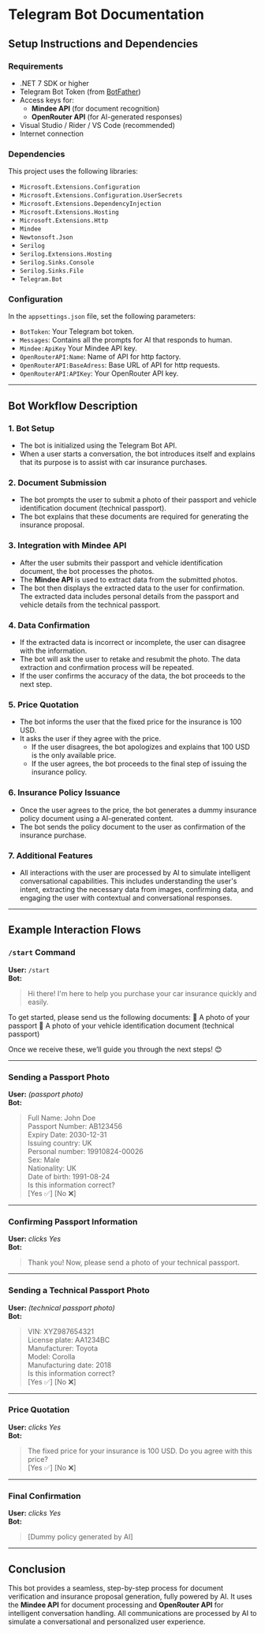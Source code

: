 # Telegram Bot Documentation

## Setup Instructions and Dependencies

### Requirements

- .NET 7 SDK or higher
- Telegram Bot Token (from [BotFather](https://t.me/BotFather))
- Access keys for:
  - **Mindee API** (for document recognition)
  - **OpenRouter API** (for AI-generated responses)
- Visual Studio / Rider / VS Code (recommended)
- Internet connection

### Dependencies

This project uses the following libraries:

- `Microsoft.Extensions.Configuration`
- `Microsoft.Extensions.Configuration.UserSecrets`
- `Microsoft.Extensions.DependencyInjection`
- `Microsoft.Extensions.Hosting`
- `Microsoft.Extensions.Http`
- `Mindee`
- `Newtonsoft.Json`
- `Serilog`
- `Serilog.Extensions.Hosting`
- `Serilog.Sinks.Console`
- `Serilog.Sinks.File`
- `Telegram.Bot`

### Configuration

In the `appsettings.json` file, set the following parameters:

- `BotToken`: Your Telegram bot token.
- `Messages`: Contains all the prompts for AI that responds to human.
- `Mindee:ApiKey` Your Mindee API key.
- `OpenRouterAPI:Name`: Name of API for http factory.
- `OpenRouterAPI:BaseAdress`: Base URL of API for http requests.
- `OpenRouterAPI:APIKey`: Your OpenRouter API key.

---

## Bot Workflow Description

### 1. **Bot Setup**
   - The bot is initialized using the Telegram Bot API.
   - When a user starts a conversation, the bot introduces itself and explains that its purpose is to assist with car insurance purchases.
  
### 2. **Document Submission**
   - The bot prompts the user to submit a photo of their passport and vehicle identification document (technical passport).
   - The bot explains that these documents are required for generating the insurance proposal.

### 3. **Integration with Mindee API**
   - After the user submits their passport and vehicle identification document, the bot processes the photos.
   - The **Mindee API** is used to extract data from the submitted photos.
   - The bot then displays the extracted data to the user for confirmation. The extracted data includes personal details from the passport and vehicle details from the technical passport.

### 4. **Data Confirmation**
   - If the extracted data is incorrect or incomplete, the user can disagree with the information.
   - The bot will ask the user to retake and resubmit the photo. The data extraction and confirmation process will be repeated.
   - If the user confirms the accuracy of the data, the bot proceeds to the next step.

### 5. **Price Quotation**
   - The bot informs the user that the fixed price for the insurance is 100 USD.
   - It asks the user if they agree with the price.
     - If the user disagrees, the bot apologizes and explains that 100 USD is the only available price.
     - If the user agrees, the bot proceeds to the final step of issuing the insurance policy.

### 6. **Insurance Policy Issuance**
   - Once the user agrees to the price, the bot generates a dummy insurance policy document using a AI-generated content.
   - The bot sends the policy document to the user as confirmation of the insurance purchase.

### 7. **Additional Features**
   - All interactions with the user are processed by AI to simulate intelligent conversational capabilities. This includes understanding the user's intent, extracting the necessary data from images, confirming data, and engaging the user with contextual and conversational responses.
---

## Example Interaction Flows

### `/start` Command

**User:** `/start`  
**Bot:**  
> Hi there! I'm here to help you purchase your car insurance quickly and easily.

To get started, please send us the following documents:
📄 A photo of your passport
🚙 A photo of your vehicle identification document (technical passport)

Once we receive these, we’ll guide you through the next steps! 😊

---

### Sending a Passport Photo

**User:** *(passport photo)*  
**Bot:**  
> Full Name: John Doe  
> Passport Number: AB123456  
> Expiry Date: 2030-12-31  
> Issuing country: UK  
> Personal number: 19910824-00026  
> Sex: Male  
> Nationality: UK  
> Date of birth: 1991-08-24  
> Is this information correct?  
[Yes ✅] [No ❌]

---

### Confirming Passport Information

**User:** *clicks Yes*  
**Bot:**  
> Thank you! Now, please send a photo of your technical passport.

---

### Sending a Technical Passport Photo

**User:** *(technical passport photo)*  
**Bot:**  
> VIN: XYZ987654321  
> License plate: AA1234BC  
> Manufacturer: Toyota  
> Model: Corolla  
> Manufacturing date: 2018  
> Is this information correct?  
[Yes ✅] [No ❌]

---

### Price Quotation

**User:** *clicks Yes*  
**Bot:**  
> The fixed price for your insurance is 100 USD. Do you agree with this price?  
[Yes ✅] [No ❌]

---

### Final Confirmation

**User:** *clicks Yes*  
**Bot:**  
> [Dummy policy generated by AI]

---

## Conclusion

This bot provides a seamless, step-by-step process for document verification and insurance proposal generation, fully powered by AI. It uses the **Mindee API** for document processing and **OpenRouter API** for intelligent conversation handling. All communications are processed by AI to simulate a conversational and personalized user experience.
